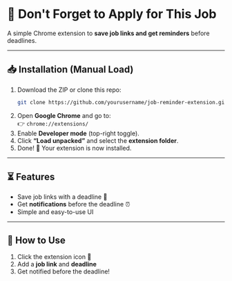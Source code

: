 # 📌 Don't Forget to Apply for This Job

A simple Chrome extension to **save job links and get reminders** before deadlines.

---

## 📥 Installation (Manual Load)

1. Download the ZIP or clone this repo:  
   ```sh
   git clone https://github.com/yourusername/job-reminder-extension.git
   ```
2. Open **Google Chrome** and go to:  
   👉 `chrome://extensions/`
3. Enable **Developer mode** (top-right toggle).
4. Click **“Load unpacked”** and select the **extension folder**.
5. Done! 🎉 Your extension is now installed.

---

## ⏳ Features

- Save job links with a deadline 📅  
- Get **notifications** before the deadline ⏰  
- Simple and easy-to-use UI

---

## 📢 How to Use

1. Click the extension icon **🧩**  
2. Add a **job link** and **deadline**  
3. Get notified before the deadline!  

